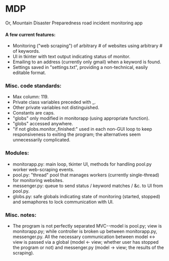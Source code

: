 # MDP
Or, Mountain Disaster Preparedness road incident monitoring app

#### A few current features:
- Monitoring ("web scraping") of arbitrary # of websites using arbitrary # of keywords.
- UI in tkinter with text output indicating status of monitor.
- Emailing to an address (currently only gmail) when a keyword is found.
- Settings saved in "settings.txt", providing a non-technical, easily editable format.

### Misc. code standards:
- Max column: 119.
- Private class variables preceded with _.
- Other private variables not distinguished.
- Constants are caps.
- "globs" only modified in monitorapp (using appropriate function).
- "globs" accessed anywhere.
- "if not globs.monitor_finished:" used in each non-GUI loop to keep responsiveness to exiting the program; the alternatives seem unnecessarily complicated.
      
### Modules:
- monitorapp.py: main loop, tkinter UI, methods for handling pool.py worker web-scraping events.
- pool.py: "thread" pool that manages workers (currently single-thread) for monitoring websites.
- messenger.py: queue to send status / keyword matches / &c. to UI from pool.py.
- globs.py: safe globals indicating state of monitoring (started, stopped) and semaphores to lock communication with UI.

### Misc. notes:
- The program is not perfectly separated MVC--model is pool.py; view is monitorapp.py; while controller is broken up between monitorapp.py, messenger.py. All the necessary communication between model <-> view is passed via a global (model <- view; whether user has stopped the program or not) and messenger.py (model -> view; the results of the scraping).
